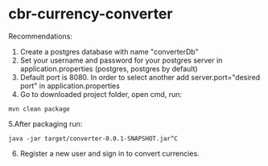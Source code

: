 # cbr-currency-converter
Recommendations:
1. Create a postgres database with name "converterDb"
2. Set your username and password for your postgres server in application.properties (postgres, postgres by default)
3. Default port is 8080. In order to select another add server.port="desired port" in application.properties
4. Go to downloaded project folder, open cmd, run:
```
mvn clean package
``` 
5.After packaging run:
```
java -jar target/converter-0.0.1-SNAPSHOT.jar^C
```
6. Register a new user and sign in to convert currencies.
